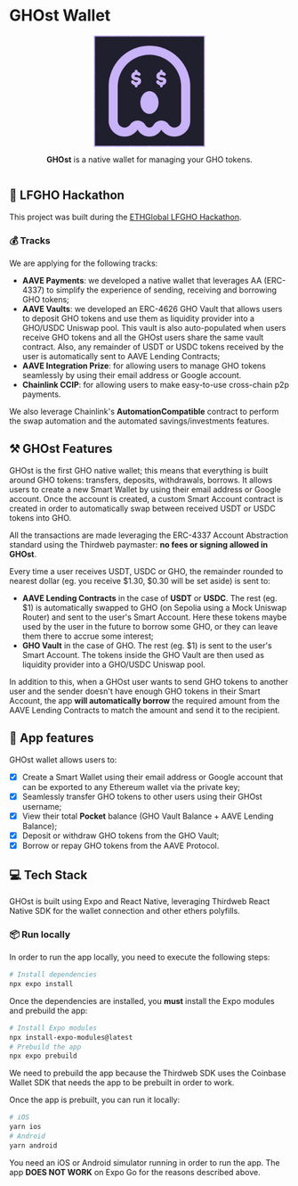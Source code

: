 # GHOst Wallet

<div style="flex: 1; display: flex; flex-direction: column; align-items: center; justify-content: center">
  <img src="./assets/icon.png" width="200" height="200" />
  <p>
    <b>GHOst</b> is a native wallet for managing your GHO tokens.
  </p>
</div>

## 👻 LFGHO Hackathon

This project was built during the [ETHGlobal LFGHO Hackathon](https://ethglobal.com/events/lfgho).

### 💰 Tracks

We are applying for the following tracks:

- **AAVE Payments**: we developed a native wallet that leverages AA (ERC-4337) to simplify the experience of sending, receiving and borrowing GHO tokens;
- **AAVE Vaults**: we developed an ERC-4626 GHO Vault that allows users to deposit GHO tokens and use them as liquidity provider into a GHO/USDC Uniswap pool. This vault is also auto-populated when users receive GHO tokens and all the GHOst users share the same vault contract. Also, any remainder of USDT or USDC tokens received by the user is automatically sent to AAVE Lending Contracts;
- **AAVE Integration Prize**: for allowing users to manage GHO tokens seamlessly by using their email address or Google account.
- **Chainlink CCIP**: for allowing users to make easy-to-use cross-chain p2p payments.

We also leverage Chainlink's **AutomationCompatible** contract to perform the swap automation and the automated savings/investments features.

## ⚒️ GHOst Features

GHOst is the first GHO native wallet; this means that everything is built around GHO tokens: transfers, deposits, withdrawals, borrows. It allows users to create a new Smart Wallet by using their email address or Google account. Once the account is created, a custom Smart Account contract is created in order to automatically swap between received USDT or USDC tokens into GHO.

All the transactions are made leveraging the ERC-4337 Account Abstraction standard using the Thirdweb paymaster: **no fees or signing allowed in GHOst**.

Every time a user receives USDT, USDC or GHO, the remainder rounded to nearest dollar (eg. you receive $1.30, $0.30 will be set aside) is sent to:

- **AAVE Lending Contracts** in the case of **USDT** or **USDC**. The rest (eg. $1) is automatically swapped to GHO (on Sepolia using a Mock Uniswap Router) and sent to the user's Smart Account. Here these tokens maybe used by the user in the future to borrow some GHO, or they can leave them there to accrue some interest;
- **GHO Vault** in the case of GHO. The rest (eg. $1) is sent to the user's Smart Account. The tokens inside the GHO Vault are then used as liquidity provider into a GHO/USDC Uniswap pool.

In addition to this, when a GHOst user wants to send GHO tokens to another user and the sender doesn't have enough GHO tokens in their Smart Account, the app **will automatically borrow** the required amount from the AAVE Lending Contracts to match the amount and send it to the recipient.

## 📱 App features

GHOst wallet allows users to:

- [x] Create a Smart Wallet using their email address or Google account that can be exported to any Ethereum wallet via the private key;
- [x] Seamlessly transfer GHO tokens to other users using their GHOst username;
- [x] View their total **Pocket** balance (GHO Vault Balance + AAVE Lending Balance);
- [x] Deposit or withdraw GHO tokens from the GHO Vault;
- [x] Borrow or repay GHO tokens from the AAVE Protocol.

## 💻 Tech Stack

GHOst is built using Expo and React Native, leveraging Thirdweb React Native SDK for the wallet connection and other ethers polyfills.

### 📦 Run locally

In order to run the app locally, you need to execute the following steps:

```bash
# Install dependencies
npx expo install
```

Once the dependencies are installed, you **must** install the Expo modules and prebuild the app:

```bash
# Install Expo modules
npx install-expo-modules@latest
# Prebuild the app
npx expo prebuild
```

We need to prebuild the app because the Thirdweb SDK uses the Coinbase Wallet SDK that needs the app to be prebuilt in order to work.

Once the app is prebuilt, you can run it locally:

```bash
# iOS
yarn ios
# Android
yarn android
```

You need an iOS or Android simulator running in order to run the app. The app **DOES NOT WORK** on Expo Go for the reasons described above.
